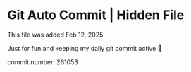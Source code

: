 # Git Auto Commit | Hidden File

This file was added Feb 12, 2025

Just for fun and keeping my daily git commit active 🤪

commit number: 261053
